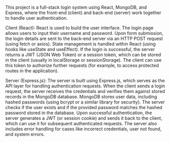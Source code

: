 This project is a full-stack login system using React, MongoDB, and Express, where the front-end (client) and back-end (server) work together to handle user authentication.

Client (React):
React is used to build the user interface. The login page allows users to input their username and password.
Upon form submission, the login details are sent to the back-end server via an HTTP POST request (using fetch or axios).
State management is handled within React (using hooks like useState and useEffect).
If the login is successful, the server returns a JWT (JSON Web Token) or a session token, which can be stored in the client (usually in localStorage or sessionStorage).
The client can use this token to authorize further requests (for example, to access protected routes in the application).

Server (Express.js):
The server is built using Express.js, which serves as the API layer for handling authentication requests.
When the client sends a login request, the server receives the credentials and verifies them against stored records in the MongoDB database.
MongoDB stores user data, including hashed passwords (using bcrypt or a similar library for security).
The server checks if the user exists and if the provided password matches the hashed password stored in the database.
Upon successful authentication, the server generates a JWT (or session cookie) and sends it back to the client, which can use it for subsequent authenticated requests.
The server also includes error handling for cases like incorrect credentials, user not found, and system errors.
